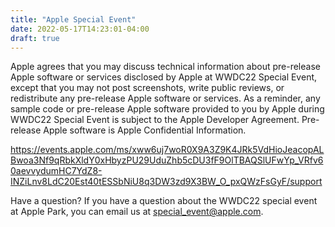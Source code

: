 ```yaml
---
title: "Apple Special Event"
date: 2022-05-17T14:23:01-04:00
draft: true
---
```


Apple agrees that you may discuss technical information about pre-release Apple software or services disclosed by Apple at WWDC22 Special Event, except that you may not post screenshots, write public reviews, or redistribute any pre-release Apple software or services. As a reminder, any sample code or pre-release Apple software provided to you by Apple during WWDC22 Special Event is subject to the Apple Developer Agreement. Pre-release Apple software is Apple Confidential Information.

https://events.apple.com/ms/xww6uj7woR0X9A3Z9K4JRk5VdHioJeacopALBwoa3Nf9qRbkXldY0xHbyzPU29UduZhb5cDU3fF9OlTBAQSlUFwYp_VRfv60aevvydumHC7YdZ8-INZiLnv8LdC20Est40tESSbNiU8q3DW3zd9X3BW_O_pxQWzFsGyF/support

Have a question?
If you have a question about the WWDC22 special event at Apple Park, you can email us at special_event@apple.com.